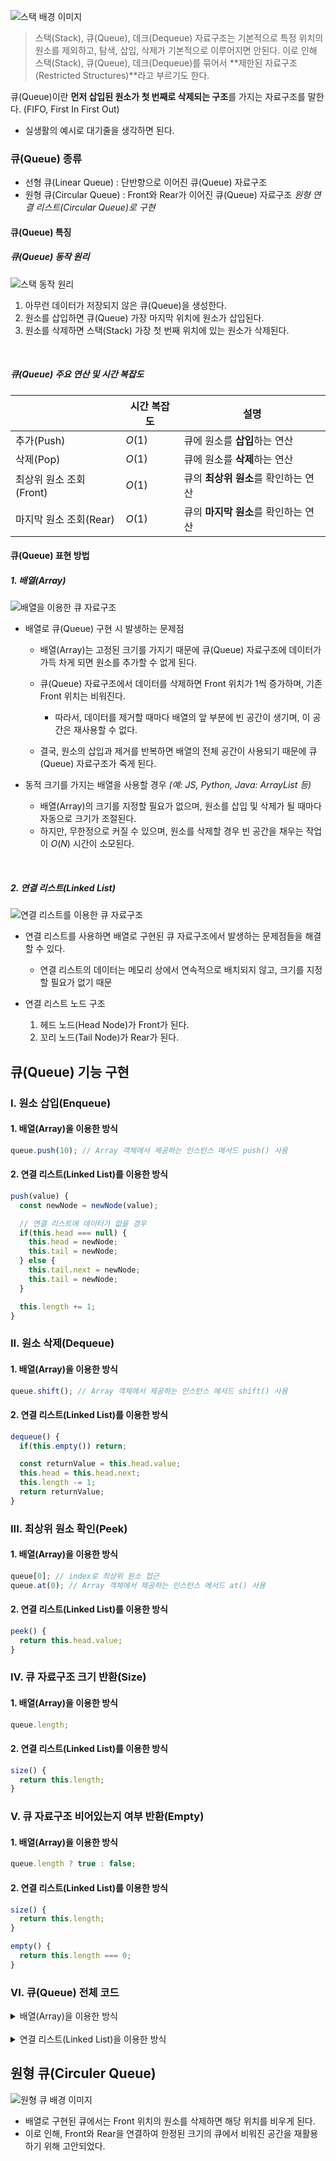 ![스택 배경 이미지](/assets/images/data_structor/queue/queue_thumbnail.webp)

> 스택(Stack), 큐(Queue), 데크(Dequeue) 자료구조는 기본적으로 특정 위치의 원소를 제외하고, 탐색, 삽입, 삭제가 기본적으로 이루어지면 안된다. 이로 인해 스택(Stack), 큐(Queue), 데크(Dequeue)를 묶어서 **제한된 자료구조(Restricted Structures)**라고 부르기도 한다.

큐(Queue)이란 **먼저 삽입된 원소가 첫 번째로 삭제되는 구조**를 가지는 자료구조를 말한다. (FIFO, First In First Out)

- 실생활의 예시로 대기줄을 생각하면 된다.

### 큐(Queue) 종류

- 선형 큐(Linear Queue) : 단반향으로 이어진 큐(Queue) 자료구조
- 원형 큐(Circular Queue) : Front와 Rear가 이어진 큐(Queue) 자료구조 _원형 연결 리스트(Circular Queue)로 구현_

#### 큐(Queue) 특징

##### 큐(Queue) 동작 원리

![스택 동작 원리](/assets/images/data_structor/queue/queue_thumbnail.webp)

1. 아무런 데이터가 저장되지 않은 큐(Queue)을 생성한다.
2. 원소를 삽입하면 큐(Queue) 가장 마지막 위치에 원소가 삽입된다.
3. 원소를 삭제하면 스택(Stack) 가장 첫 번째 위치에 있는 원소가 삭제된다.

<br />

##### 큐(Queue) 주요 연산 및 시간 복잡도

|                         | 시간 복잡도 | 설명                                 |
| ----------------------- | ----------- | ------------------------------------ |
| 추가(Push)              | $O(1)$      | 큐에 원소를 **삽입**하는 연산        |
| 삭제(Pop)               | $O(1)$      | 큐에 원소를 **삭제**하는 연산        |
| 최상위 원소 조회(Front) | $O(1)$      | 큐의 **최상위 원소**를 확인하는 연산 |
| 마지막 원소 조회(Rear)  | $O(1)$      | 큐의 **마지막 원소**를 확인하는 연산 |

#### 큐(Queue) 표현 방법

##### 1. 배열(Array)

![배열을 이용한 큐 자료구조](/assets/images/data_structor/queue/queue_array.webp)

- 배열로 큐(Queue) 구현 시 발생하는 문제점

  - 배열(Array)는 고정된 크기를 가지기 때문에 큐(Queue) 자료구조에 데이터가 가득 차게 되면 원소를 추가할 수 없게 된다.
  - 큐(Queue) 자료구조에서 데이터를 삭제하면 Front 위치가 1씩 증가하며, 기존 Front 위치는 비워진다.

    - 따라서, 데이터를 제거할 때마다 배열의 앞 부분에 빈 공간이 생기며, 이 공간은 재사용할 수 없다.

  - 결국, 원소의 삽입과 제거를 반복하면 배열의 전체 공간이 사용되기 때문에 큐(Queue) 자료구조가 죽게 된다.

- 동적 크기를 가지는 배열을 사용할 경우 _(예: JS, Python, Java: ArrayList 등)_
  - 배열(Array)의 크기를 지정할 필요가 없으며, 원소를 삽입 및 삭제가 될 때마다 자동으로 크기가 조절된다.
  - 하지만, 무한정으로 커질 수 있으며, 원소를 삭제할 경우 빈 공간을 채우는 작업이 $O(N)$ 시간이 소모된다.

<br />

##### 2. 연결 리스트(Linked List)

![연결 리스트를 이용한 큐 자료구조](/assets/images/data_structor/queue/queue_linked_list.webp)

- 연결 리스트를 사용하면 배열로 구현된 큐 자료구조에서 발생하는 문제점들을 해결할 수 있다.

  - 연결 리스트의 데이터는 메모리 상에서 연속적으로 배치되지 않고, 크기를 지정할 필요가 없기 때문

- 연결 리스트 노드 구조
  1. 헤드 노드(Head Node)가 Front가 된다.
  1. 꼬리 노드(Tail Node)가 Rear가 된다.

## 큐(Queue) 기능 구현

### I. 원소 삽입(Enqueue)

#### 1. 배열(Array)을 이용한 방식

```jsx
queue.push(10); // Array 객체에서 제공하는 인스턴스 메서드 push() 사용
```

#### 2. 연결 리스트(Linked List)를 이용한 방식

```jsx
push(value) {
  const newNode = newNode(value);

  // 연결 리스트에 데이터가 없을 경우
  if(this.head === null) {
    this.head = newNode;
    this.tail = newNode;
  } else {
    this.tail.next = newNode;
    this.tail = newNode;
  }

  this.length += 1;
}
```

### II. 원소 삭제(Dequeue)

#### 1. 배열(Array)을 이용한 방식

```jsx
queue.shift(); // Array 객체에서 제공하는 인스턴스 메서드 shift() 사용
```

#### 2. 연결 리스트(Linked List)를 이용한 방식

```jsx
dequeue() {
  if(this.empty()) return;

  const returnValue = this.head.value;
  this.head = this.head.next;
  this.length -= 1;
  return returnValue;
}
```

### III. 최상위 원소 확인(Peek)

#### 1. 배열(Array)을 이용한 방식

```jsx
queue[0]; // index로 최상위 원소 접근
queue.at(0); // Array 객체에서 제공하는 인스턴스 메서드 at() 사용
```

#### 2. 연결 리스트(Linked List)를 이용한 방식

```jsx
peek() {
  return this.head.value;
}
```

### IV. 큐 자료구조 크기 반환(Size)

#### 1. 배열(Array)을 이용한 방식

```jsx
queue.length;
```

#### 2. 연결 리스트(Linked List)를 이용한 방식

```jsx
size() {
  return this.length;
}
```

### V. 큐 자료구조 비어있는지 여부 반환(Empty)

#### 1. 배열(Array)을 이용한 방식

```jsx
queue.length ? true : false;
```

#### 2. 연결 리스트(Linked List)를 이용한 방식

```jsx
size() {
  return this.length;
}
```

```jsx
empty() {
  return this.length === 0;
}
```

### VI. 큐(Queue) 전체 코드

<details>
<summary>배열(Array)을 이용한 방식</summary>

```jsx
const queue = []; // 큐 생성

// 1. 큐 원소 삽입(Enqueue)
queue.push(1);
queue.push(2);
queue.push(3);
queue.push(4);
queue.push(5);

// 2. 큐 최상위 원소 확인(Front)
console.log(queue[queue.length - 1]);

// 3. 큐 크기 반환(Size)
console.log(queue.lenght);

// 4. 큐 비어있는지 여부 확인(Empty)
queue.length ? console.log(false) : console.log(true);

// 4. 큐 원소 삭제(Dequeue)
console.log("큐(Queue) 원소 삭제 이전:", queue);
const value = queue.pop();
console.log("큐(Queue) 원소 삭제 이후:", queue, "삭제한 원소:", value);
```

</details>

<br />

<details>
<summary>연결 리스트(Linked List)을 이용한 방식</summary>

```jsx
class Node {
  constructor(value) {
    this.value = value;
    this.next = null;
  }
}

class QueueLinkedList {
  constructor() {
    this.front = null;
    this.rear = null;
    this.lenght = 0;
  }

  // 큐 원소 삽입
  enqueue(value) {
    if (this.isEmpty()) return; // 예외 처리

    const newNode = newNode(value); // 새로운 노드 생성

    if (this.front === null) {
      this.front = newNode;
      this.rear = newNode;
    } else {
      this.rear.next = newNode;
      this.rear = newNode;
    }

    this.length += 1;
  }

  // 큐 원소 삭제
  dequeue() {
    if (this.isEmpty()) return;

    const returnValue = this.front.value;
    this.front = this.front.next;
    this.length -= 1;
    return returnValue;
  }

  // 큐 최상위 원소 확인
  peek() {
    return this.front.value;
  }

  // 큐 크기 반환
  size() {
    return this.length;
  }

  // 큐가 비어있는지 여부
  isEmpty() {
    return this.length === 0;
  }
}
```

</details>

## 원형 큐(Circuler Queue)

![원형 큐 배경 이미지](/assets/images/data_structor/queue/circuler_queue.webp)

- 배열로 구현된 큐에서는 Front 위치의 원소를 삭제하면 해당 위치를 비우게 된다.
- 이로 인해, Front와 Rear을 연결하여 한정된 크기의 큐에서 비워진 공간을 재활용하기 위해 고안되었다.

